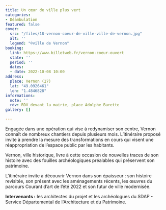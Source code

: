 ```yaml
---
title: Un cœur de ville plus vert
categories:
- Déambulation
featured: false
cover:
  src: "/files/18-vernon-coeur-de-ville-ville-de-vernon.jpg"
  alt: ''
  legend: "©ville de Vernon"
booking:
  link: https://www.billetweb.fr/vernon-coeur-ouvert
  state: ''
  period: ''
  dates:
  - date: 2022-10-08 10:00
address:
  place: Vernon (27)
  lat: "49.0926461"
  lon: "1.4846828"
informations:
  note: ''
  rdv: RDV devant la mairie, place Adolphe Barette
gallery: []

---
```

Engagée dans une opération qui vise à redynamiser son centre, Vernon connaît de nombreux chantiers depuis plusieurs mois. L’itinéraire proposé invite à prendre la mesure des transformations en cours qui visent une réappropriation de l’espace public par les habitants.

Vernon, ville historique, livre à cette occasion de nouvelles traces de son histoire avec des fouilles archéologiques préalables qui préservent son patrimoine.

L’itinéraire invite à découvrir Vernon dans son épaisseur : son histoire revisitée, son présent avec les aménagements récents, les œuvres du parcours Courant d’art de l’été 2022 et son futur de ville modernisée.

**Intervenants :** les architectes du projet et les archéologues du SDAP - Service Départemental de l'Architecture et du Patrimoine.